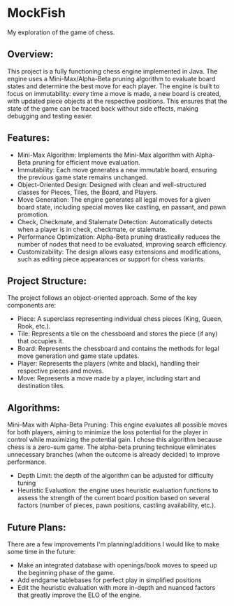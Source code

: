 # MockFish
My exploration of the game of chess.

Overview:
-
This project is a fully functioning chess engine implemented in Java. The engine uses a Mini-Max/Alpha-Beta pruning algorithm to evaluate board states and determine the best move for each player. The engine is built to focus on immutability: every time a move is made, a new board is created, with updated piece objects at the respective positions. This ensures that the state of the game can be traced back without side effects, making debugging and testing easier.

Features:
-
* Mini-Max Algorithm: Implements the Mini-Max algorithm with Alpha-Beta pruning for efficient move evaluation.
* Immutability: Each move generates a new immutable board, ensuring the previous game state remains unchanged.
* Object-Oriented Design: Designed with clean and well-structured classes for Pieces, Tiles, the Board, and Players.
* Move Generation: The engine generates all legal moves for a given board state, including special moves like castling, en passant, and pawn promotion.
* Check, Checkmate, and Stalemate Detection: Automatically detects when a player is in check, checkmate, or stalemate.
* Performance Optimization: Alpha-Beta pruning drastically reduces the number of nodes that need to be evaluated, improving search efficiency.
* Customizability: The design allows easy extensions and modifications, such as editing piece appearances or support for chess variants.

Project Structure:
-
The project follows an object-oriented approach. Some of the key components are:
* Piece: A superclass representing individual chess pieces (King, Queen, Rook, etc.).
* Tile: Represents a tile on the chessboard and stores the piece (if any) that occupies it.
* Board: Represents the chessboard and contains the methods for legal move generation and game state updates.
* Player: Represents the players (white and black), handling their respective pieces and moves.
* Move: Represents a move made by a player, including start and destination tiles.

Algorithms:
-
Mini-Max with Alpha-Beta Pruning: This engine evaluates all possible moves for both players, aiming to minimize the loss potential for the player in control while maximizing the potential gain. I chose this algorithm because chess is a zero-sum game. The alpha-beta pruning technique eliminates unnecessary branches (when the outcome is already decided) to improve performance.
* Depth Limit: the depth of the algorithm can be adjusted for difficulty tuning
* Heuristic Evaluation: the engine uses heuristic evaluation functions to assess the strength of the current board position based on several factors (number of pieces, pawn positions, castling availability, etc.).

Future Plans:
-
There are a few improvements I'm planning/additions I would like to make some time in the future:
* Make an integrated database with openings/book moves to speed up the beginning phase of the game.
* Add endgame tablebases for perfect play in simplified positions
* Edit the heuristic evaluation with more in-depth and nuanced factors that greatly improve the ELO of the engine.



